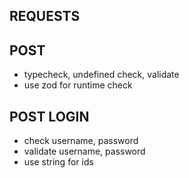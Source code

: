 ## REQUESTS

## POST 

- typecheck, undefined check, validate
- use zod for runtime check

## POST LOGIN

- check username, password
- validate username, password
- use string for ids 